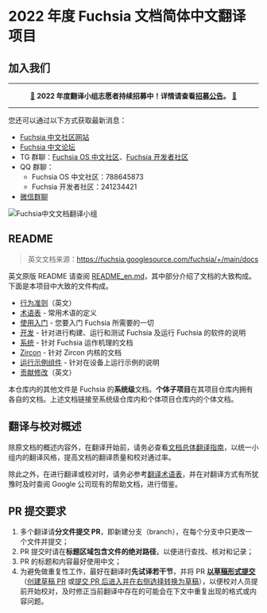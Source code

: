 # 2022 年度 Fuchsia 文档简体中文翻译项目

## 加入我们

***

<p align="center"><a href="https://fuchsia-china.com/2022-document-group-recruitment/">📢</a>&nbsp;<strong>2022 年度翻译小组志愿者持续招募中！详情请查看<a href="https://fuchsia-china.com/2022-document-group-recruitment/">招募公告</a>。</strong>&nbsp;<a href="https://fuchsia-china.com/2022-document-group-recruitment/">🙌</a></p>

***

您还可以通过以下方式获取最新消息：

 - [Fuchsia 中文社区网站](https://fuchsia-china.com)
 - [Fuchsia 中文论坛](https://forum.fuchsia-china.com)
 - TG 群聊：[Fuchsia OS 中文社区](https://t.me/FuchsiaOSzh)、[Fuchsia 开发者社区](https://t.me/FuchsiaDevelopers)
 - QQ 群聊：
   - Fuchsia OS 中文社区：788645873
   - Fuchsia 开发者社区：241234421
 - [微信群聊](https://fuchsia-china.com/join)

![Fuchsia中文文档翻译小组](https://fuchsia-china.com/wp-content/uploads/2022/07/fuchsia-new-trans-outlined.png)

## README

> 英文文档来源：https://fuchsia.googlesource.com/fuchsia/+/main/docs

英文原版 README 请查阅 [README_en.md](README_en.md)，其中部分介绍了文档的大致构成。下面是本项目中大致的文件构成。

 - [行为准则](https://fuchsia.googlesource.com/fuchsia/+/refs/heads/main/CODE_OF_CONDUCT.md)（英文）
 - [术语表](/glossary/README.md) - 常用术语的定义
 - [使用入门](/get-started/README.md) - 您要入门 Fuchsia 所需要的一切
 - [开发](/development/README.md) - 针对进行构建、运行和测试 Fuchsia 及运行 Fuchsia 的软件的说明
 - [系统](/concepts/index.md) - 针对 Fuchsia 运作机理的文档
 - [Zircon](/concepts/kernel/README.md) - 针对 Zircon 内核的文档
 - [运行示例组件](/development/run/run-examples.md) - 针对在设备上运行示例的说明
 - [贡献修改](https://fuchsia.googlesource.com/fuchsia/+/refs/heads/main/CONTRIBUTING.md)（英文）

本仓库内的其他文件是 Fuchsia 的**系统级**文档。**个体子项目**在其项目仓库内拥有各自的文档。上述文档链接至系统级仓库内和个体项目仓库内的个体文档。

## 翻译与校对概述

除原文档的概述内容外，在翻译开始前，请务必查看[文档总体翻译指南](general-translation-guide.md)，以统一小组内的翻译风格，提高文档的翻译质量和校对通过率。

除此之外，在进行翻译或校对时，请务必参考[翻译术语表](glossary-translation.md)，并在对翻译方式有所犹豫时及时查阅 Google 公司现有的帮助文档，进行借鉴。

## PR 提交要求

 1. 多个翻译请**分文件提交 PR**，即新建分支（branch），在每个分支中只更改一个文件并提交；
 1. PR 提交时请在**标题区域包含文件的绝对路径**，以便进行查找、核对和记录；
 1. PR 的标题和内容最好使用中文；
 1. 为避免做重复性工作，最好在翻译时**先试译若干节**，并将 PR **[以草稿形式提交](https://docs.github.com/cn/pull-requests/collaborating-with-pull-requests/proposing-changes-to-your-work-with-pull-requests/about-pull-requests#draft-pull-requests)**（[创建草稿 PR](https://docs.github.com/cn/pull-requests/collaborating-with-pull-requests/proposing-changes-to-your-work-with-pull-requests/creating-a-pull-request-from-a-fork) 或[提交 PR 后进入并在右侧选择转换为草稿](https://docs.github.com/cn/pull-requests/collaborating-with-pull-requests/proposing-changes-to-your-work-with-pull-requests/changing-the-stage-of-a-pull-request#converting-a-pull-request-to-a-draft)），以便校对人员提前开始校对，及时修正当前翻译中存在的可能会在下文中重复出现的格式或内容问题。
